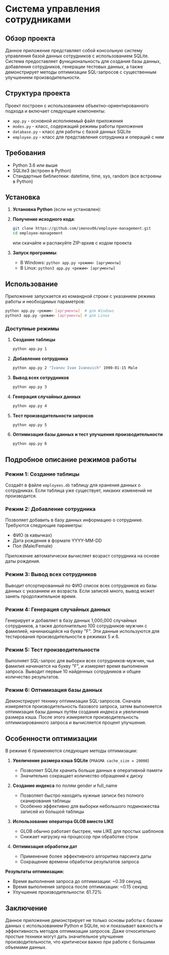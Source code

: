 # Система управления сотрудниками

## Обзор проекта

Данное приложение представляет собой консольную систему управления базой данных сотрудников с использованием SQLite. Система предоставляет функциональность для создания базы данных, добавления сотрудников, генерации тестовых данных, а также демонстрирует методы оптимизации SQL-запросов с существенным улучшением производительности.

## Структура проекта

Проект построен с использованием объектно-ориентированного подхода и включает следующие компоненты:

- `app.py` - основной исполняемый файл приложения
- `modes.py` - класс, содержащий режимы работы приложения
- `database.py` - класс для работы с базой данных SQLite
- `employee.py` - класс для представления сотрудника и операций с ним

## Требования

- Python 3.6 или выше
- SQLite3 (встроен в Python)
- Стандартные библиотеки: datetime, time, sys, random (все встроены в Python)

## Установка

1. **Установка Python** (если не установлен):


2. **Получение исходного кода**:
   ```bash
   git clone https://github.com/imenov06/employee-management.git
   cd employee-management
   ```
   или скачайте и распакуйте ZIP-архив с кодом проекта

3. **Запуск программы**:
   - В Windows: `python app.py <режим> [аргументы]`
   - В Linux: `python3 app.py <режим> [аргументы]`

## Использование

Приложение запускается из командной строки с указанием режима работы и необходимых параметров:

```bash
python app.py <режим> [аргументы]  # для Windows
python3 app.py <режим> [аргументы] # для Linux
```

### Доступные режимы

1. **Создание таблицы**
   ```bash
   python app.py 1
   ```

2. **Добавление сотрудника**
   ```bash
   python app.py 2 "Ivanov Ivan Ivanovich" 1990-01-15 Male
   ```

3. **Вывод всех сотрудников**
   ```bash
   python app.py 3
   ```

4. **Генерация случайных данных**
   ```bash
   python app.py 4
   ```

5. **Тест производительности запросов**
   ```bash
   python app.py 5
   ```

6. **Оптимизация базы данных и тест улучшения производительности**
   ```bash
   python app.py 6
   ```

## Подробное описание режимов работы

### Режим 1: Создание таблицы

Создаёт в файле `employees.db` таблицу для хранения данных о сотрудниках. Если таблица уже существует, никаких изменений не производится.

### Режим 2: Добавление сотрудника

Позволяет добавить в базу данных информацию о сотруднике. Требуются следующие параметры:
- ФИО (в кавычках)
- Дата рождения в формате YYYY-MM-DD
- Пол (Male/Female)

Приложение автоматически вычисляет возраст сотрудника на основе даты рождения.

### Режим 3: Вывод всех сотрудников

Выводит отсортированный по ФИО список всех сотрудников из базы данных с указанием их возраста. Если записей много, вывод может занять продолжительное время.

### Режим 4: Генерация случайных данных

Генерирует и добавляет в базу данных 1,000,000 случайных сотрудников, а также дополнительно 100 сотрудников-мужчин с фамилией, начинающейся на букву "F". Эти данные используются для тестирования производительности в режимах 5 и 6.

### Режим 5: Тест производительности

Выполняет SQL-запрос для выборки всех сотрудников-мужчин, чья фамилия начинается на букву "F", и измеряет время выполнения запроса. Выводит первые 10 найденных сотрудников и общее количество результатов.

### Режим 6: Оптимизация базы данных

Демонстрирует технику оптимизации SQL-запросов. Сначала измеряется производительность базового запроса, затем выполняется оптимизация базы данных путём создания индекса и увеличения размера кэша. После этого измеряется производительность оптимизированного запроса и вычисляется процент улучшения.

## Особенности оптимизации

В режиме 6 применяются следующие методы оптимизации:

1. **Увеличение размера кэша SQLite** (`PRAGMA cache_size = 20000`)
   - Позволяет SQLite хранить больше данных в оперативной памяти
   - Значительно сокращает количество обращений к диску

2. **Создание индекса** по полям gender и full_name
   - Позволяет быстро находить нужные записи без полного сканирования таблицы
   - Особенно эффективно для выборки небольшого подмножества записей из большой таблицы

3. **Использование оператора GLOB вместо LIKE**
   - GLOB обычно работает быстрее, чем LIKE для простых шаблонов
   - Снижает нагрузку на процессор при обработке строк

4. **Оптимизация обработки дат**
   - Применение более эффективного алгоритма парсинга даты
   - Сокращение времени обработки результатов запроса

**Результаты оптимизации:**
- Время выполнения запроса до оптимизации: ~0.39 секунд
- Время выполнения запроса после оптимизации: ~0.15 секунд
- Улучшение производительности: 61.72%

## Заключение

Данное приложение демонстрирует не только основы работы с базами данных с использованием Python и SQLite, но и показывает важность и эффективность методов оптимизации запросов. Даже относительно простые техники могут дать значительное улучшение производительности, что критически важно при работе с большими объемами данных.

